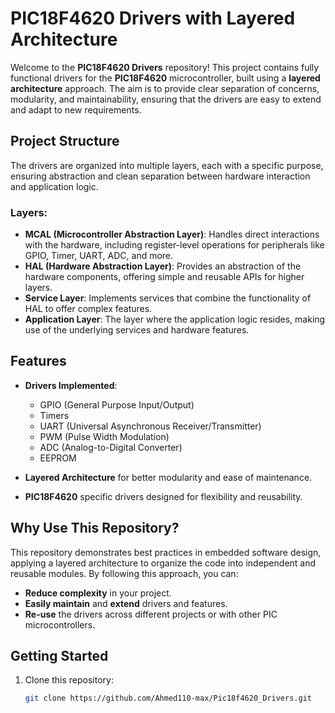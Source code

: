 # PIC18F4620 Drivers with Layered Architecture

Welcome to the **PIC18F4620 Drivers** repository! This project contains fully functional drivers for the **PIC18F4620** microcontroller, built using a **layered architecture** approach. The aim is to provide clear separation of concerns, modularity, and maintainability, ensuring that the drivers are easy to extend and adapt to new requirements.

## Project Structure

The drivers are organized into multiple layers, each with a specific purpose, ensuring abstraction and clean separation between hardware interaction and application logic.

### Layers:
- **MCAL (Microcontroller Abstraction Layer)**: Handles direct interactions with the hardware, including register-level operations for peripherals like GPIO, Timer, UART, ADC, and more.
- **HAL (Hardware Abstraction Layer)**: Provides an abstraction of the hardware components, offering simple and reusable APIs for higher layers.
- **Service Layer**: Implements services that combine the functionality of HAL to offer complex features.
- **Application Layer**: The layer where the application logic resides, making use of the underlying services and hardware features.

## Features

- **Drivers Implemented**:
  - GPIO (General Purpose Input/Output)
  - Timers
  - UART (Universal Asynchronous Receiver/Transmitter)
  - PWM (Pulse Width Modulation)
  - ADC (Analog-to-Digital Converter)
  - EEPROM

- **Layered Architecture** for better modularity and ease of maintenance.
- **PIC18F4620** specific drivers designed for flexibility and reusability.

## Why Use This Repository?

This repository demonstrates best practices in embedded software design, applying a layered architecture to organize the code into independent and reusable modules. By following this approach, you can:
- **Reduce complexity** in your project.
- **Easily maintain** and **extend** drivers and features.
- **Re-use** the drivers across different projects or with other PIC microcontrollers.

## Getting Started

1. Clone this repository:
   ```bash
   git clone https://github.com/Ahmed110-max/Pic18f4620_Drivers.git
